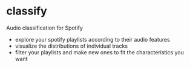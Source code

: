 # classify
Audio classification for Spotify

* explore your spotify playlists according to their audio features
* visualize the distributions of individual tracks
* filter your playlists and make new ones to fit the characteristics you want
